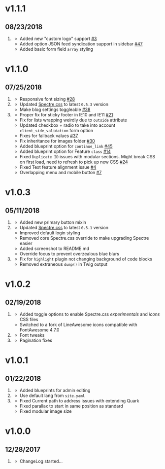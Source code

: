 # v1.1.1
## 08/23/2018

1. [](#new)
    * Added new "custom logo" support [#3](https://github.com/getgrav/grav-theme-quark/issues/3)
    * Added option JSON feed syndication support in sidebar [#47](https://github.com/getgrav/grav-theme-quark/pull/47)
    * Added basic form field `array` styling

# v1.1.0
## 07/25/2018

1. [](#new)
    * Responsive font sizing [#28](https://github.com/getgrav/grav-theme-quark/issues/28)
1. [](#improved)
    * Updated [Spectre.css](https://picturepan2.github.io/spectre/) to latest `0.5.3` version
    * Make blog settings toggleable [#38](https://github.com/getgrav/grav-theme-quark/pull/38)
1. [](#bugfix)
    * Proper fix for sticky footer in IE10 and IE11 [#21](https://github.com/getgrav/grav-theme-quark/issues/21)
    * Fix for lists wrapping weirdly due to `outside` attribute
    * Updated checkbox + radio to take into account `client_side_validation` form option
    * Fixes for fallback values [#37](https://github.com/getgrav/grav-theme-quark/pull/37)
    * Fix inheritance for images folder [#30](https://github.com/getgrav/grav-theme-quark/pull/30)
    * Added blueprint option for `continue_link` [#45](https://github.com/getgrav/grav-theme-quark/issues/45)
    * Added blueprint option for Feature `class` [#14](https://github.com/getgrav/grav-theme-quark/issues/14)
    * Fixed `Duplicate ID` issues with modular sections.  Might break CSS on first load, need to refresh to pick up new CSS [#24](https://github.com/getgrav/grav-theme-quark/issues/24)
    * Fixed Text feature alignment issue [#4](https://github.com/getgrav/grav-theme-quark/issues/4)
    * Overlapping menu and mobile button [#7](https://github.com/getgrav/grav-theme-quark/issues/7)

# v1.0.3
## 05/11/2018

1. [](#new)
    * Added new primary button mixin
1. [](#improved)
    * Updated [Spectre.css](https://picturepan2.github.io/spectre/) to latest `0.5.1` version
    * Improved default login styling
    * Removed core Spectre.css override to make upgrading Spectre easier
    * Added screenshot to README.md
    * Override focus to prevent overzealous blue blurs
1. [](#bugfix)
    * Fix for `highlight` plugin not changing background of code blocks 
    * Removed extraneous `dump()` in Twig output

# v1.0.2
## 02/19/2018

1. [](#new)
    * Added toggle options to enable Spectre.css _experimentals_ and _icons_ CSS files
    * Switched to a fork of LineAwesome icons compatible with FontAwesome 4.7.0
1. [](#improved)
    * Font tweaks
1. [](#bugfix)
    * Pagination fixes    
    
# v1.0.1
##  01/22/2018

1. [](#new)
    * Added blueprints for admin editing
1. [](#improved)
    * Use default lang from `site.yaml`
1. [](#bugfix)
    * Fixed Current path to address issues with extending Quark
    * Fixed parallax to start in same position as standard
    * Fixed modular image size

# v1.0.0
##  12/28/2017

1. [](#new)
    * ChangeLog started...
